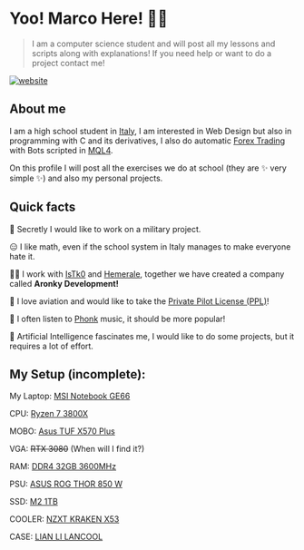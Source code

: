 # Yoo! Marco Here! 👋🏻

> I am a computer science student and will post all my lessons and scripts along with explanations!
> If you need help or want to do a project contact me!

[![website](./img/globe-light.svg)](https://codestackr.com#gh-light-mode-only)

## About me

I am a high school student in [Italy](https://en.wikipedia.org/wiki/Italy), I am interested in Web Design but also in programming with C and its derivatives, I also do automatic [Forex Trading](https://en.wikipedia.org/wiki/Foreign_exchange_market) with Bots scripted in [MQL4](https://docs.mql4.com).

On this profile I will post all the exercises we do at school (they are ✨ very simple ✨) and also my personal projects.

## Quick facts

🔫 Secretly I would like to work on a military project.

😑 I like math, even if the school system in Italy manages to make everyone hate it.

👯‍♂️ I work with [IsTk0](https://github.com/IsTk0) and [Hemerale](https://github.com/hemeraleback), together we have created a company called **Aronky Development!**

🛫 I love aviation and would like to take the [Private Pilot License (PPL)](https://atpflightschool.com/become-a-pilot/flight-training/private-pilot-license.html)!

🚗 I often listen to [Phonk](https://open.spotify.com/playlist/37i9dQZF1DWWY64wDtewQt) music, it should be more popular!

🤖 Artificial Intelligence fascinates me, I would like to do some projects, but it requires a lot of effort.

## My Setup (incomplete):

My Laptop: [MSI Notebook GE66](https://www.amazon.com/MSI-GE66-Raider-Gaming-Laptop/dp/B08Z7R21ZN/ref=sr_1_1?crid=1FZO63IIYLLTU&keywords=GE66+raider+2070&qid=1644713906&sprefix=ge66+raider+2070%2Caps%2C155&sr=8-1)

CPU: [Ryzen 7 3800X](https://www.amazon.com/AMD-Ryzen-3800X-16-Thread-Processor/dp/B07SXMZLPJ/ref=sr_1_1?crid=7OW9CNFG1FK&keywords=Ryzen%2B7%2B3800X&qid=1644713648&sprefix=ryzen%2B7%2B3800%2Caps%2C193&sr=8-1&th=1)

MOBO: [Asus TUF X570 Plus](https://www.amazon.com/ASUS-TUF-X570-Plus-Motherboard-Lighting/dp/B07SXF8GY3/ref=sr_1_1?crid=3OUAWV5M1RGPI&keywords=Asus+TUF+X570+Plus&qid=1644713711&sprefix=asus+tuf+x570+plus%2Caps%2C183&sr=8-1)

VGA: ~~RTX 3080~~ (When will I find it?)

RAM: [DDR4 32GB 3600MHz](https://www.amazon.com/Corsair-Vengeance-PC4-28800-Desktop-Memory/dp/B07ZPLM1R1/ref=sr_1_3?crid=B6JR5012P7WY&keywords=DDR4+32GB+3600MHz&qid=1644713741&sprefix=%2Caps%2C159&sr=8-3)

PSU: [ASUS ROG THOR 850 W](https://www.amazon.com/Certified-Fully-Modular-Power-Supply-LiveDash/dp/B07JZLGPCB/ref=sr_1_1?crid=24BZAUVEXMGH9&keywords=asus+rog+thor+850w&qid=1644713769&sprefix=asus+rog+thor+850+w%2Caps%2C174&sr=8-1)

SSD: [M2 1TB](https://www.amazon.com/SAMSUNG-MZ-V8V1T0B-AM-980-SSD/dp/B08V83JZH4/ref=sr_1_3?crid=2LT1Z6ZXYXO2V&keywords=M2%2B1TB&qid=1644713795&sprefix=m2%2B1tb%2Caps%2C168&sr=8-3&th=1)

COOLER: [NZXT KRAKEN X53](https://www.amazon.com/NZXT-Kraken-X53-240mm-RL-KRX53-01/dp/B082DYR131/ref=sr_1_2?crid=VOSDT2Y56F3E&keywords=NZXT+KRAKEN+X53&qid=1644713819&sprefix=nzxt+kraken+x53%2Caps%2C170&sr=8-2)

CASE: [LIAN LI LANCOOL](https://www.amazon.com/Lian-Li-LAN2MRX-LANCOOL-Black/dp/B08CSQPBFJ/ref=sr_1_1?crid=GKRDTCY1PBCM&keywords=LIAN%2BLI%2BLANCOOL&qid=1644713868&sprefix=%2Caps%2C160&sr=8-1&th=1)
<!--
**AronkyDev/AronkyDev** is a ✨ _special_ ✨ repository because its `README.md` (this file) appears on your GitHub profile.

Here are some ideas to get you started:

- 🔭 I’m currently working on ...
- 🌱 I’m currently learning ...
- 👯 I’m looking to collaborate on ...
- 🤔 I’m looking for help with ...
- 💬 Ask me about ...
- 📫 How to reach me: ...
- 😄 Pronouns: ...
- ⚡ Fun fact: ...
-->
